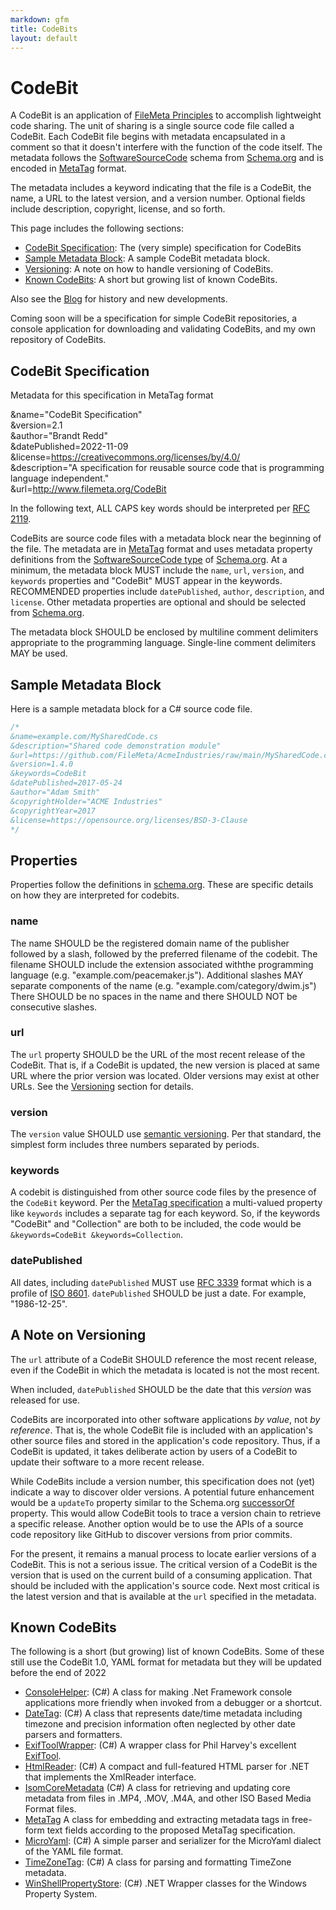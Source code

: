 ```yaml
---
markdown: gfm
title: CodeBits
layout: default
---
```

# CodeBit
A CodeBit is an application of [FileMeta Principles](/Manifesto.html) to accomplish lightweight code sharing. The unit of sharing is a single source code file called a CodeBit. Each CodeBit file begins with metadata encapsulated in a comment so that it doesn't interfere with the function of the code itself. The metadata follows the [SoftwareSourceCode](https://schema.org/SoftwareSourceCode) schema from [Schema.org](https://schema.org) and is encoded in [MetaTag](/MetaTag) format.

The metadata includes a keyword indicating that the file is a CodeBit, the name, a URL to the latest version, and a version number. Optional fields include description, copyright, license, and so forth.

This page includes the following sections:

* [CodeBit Specification](#spec): The (very simple) specification for CodeBits
* [Sample Metadata Block](#sample): A sample CodeBit metadata block.
* [Versioning](#versioning): A note on how to handle versioning of CodeBits.
* [Known CodeBits](#directory): A short but growing list of known CodeBits.

Also see the [Blog](/blog) for history and new developments.

Coming soon will be a specification for simple CodeBit repositories, a console application for downloading and validating CodeBits, and my own repository of CodeBits.

## <a name="spec"></a>CodeBit Specification

Metadata for this specification in MetaTag format

&name="CodeBit Specification" <br/>
&version=2.1 <br/>
&author="Brandt Redd" <br/>
&datePublished=2022-11-09 <br/>
&license=https://creativecommons.org/licenses/by/4.0/ <br/>
&description="A specification for reusable source code that is programming language independent." <br/>
&url=http://www.filemeta.org/CodeBit <br/>

In the following text, ALL CAPS key words should be interpreted per [RFC 2119](https://tools.ietf.org/html/rfc2119).

CodeBits are source code files with a metadata block near the beginning of the file. The metadata are in [MetaTag](/MetaTag) format and uses metadata property definitions from the [SoftwareSourceCode type](http://schema.org/SoftwareSourceCode) of [Schema.org](http://schema.org). At a minimum, the metadata block MUST include the `name`, `url`, `version`, and `keywords` properties and "CodeBit" MUST appear in the keywords. RECOMMENDED properties include `datePublished`, `author`, `description`, and `license`. Other metadata properties are optional and should be selected from [Schema.org](https://schema.org).


The metadata block SHOULD be enclosed by multiline comment delimiters appropriate to the programming language. Single-line comment delimiters MAY be used.

## <a name="sample"></a>Sample Metadata Block
Here is a sample metadata block for a C# source code file.

```cs
/*
&name=example.com/MySharedCode.cs
&description="Shared code demonstration module"
&url=https://github.com/FileMeta/AcmeIndustries/raw/main/MySharedCode.cs
&version=1.4.0
&keywords=CodeBit
&datePublished=2017-05-24
&author="Adam Smith"
&copyrightHolder="ACME Industries"
&copyrightYear=2017
&license=https://opensource.org/licenses/BSD-3-Clause
*/
```

## Properties
Properties follow the definitions in [schema.org](https://schema.org). These are specific details on how they are interpreted for codebits.

### name
The name SHOULD be the registered domain name of the publisher followed by a slash, followed by the preferred filename of the codebit. The filename SHOULD include the extension associated withthe programming language (e.g. "example.com/peacemaker.js"). Additional slashes MAY separate components of the name (e.g. "example.com/category/dwim.js") There SHOULD be no spaces in the name and there SHOULD NOT be consecutive slashes.

### url
The `url` property SHOULD be the URL of the most recent release of the CodeBit. That is, if a CodeBit is updated, the new version is placed at same URL where the prior version was located. Older versions may exist at other URLs. See the [Versioning](#versioning) section for details.

### version
The `version` value SHOULD use [semantic versioning](semver.org). Per that standard, the simplest form includes three numbers separated by periods.

### keywords
A codebit is distinguished from other source code files by the presence of the `CodeBit` keyword. Per the [MetaTag specification]() a multi-valued property like `keywords` includes a separate tag for each keyword. So, if the keywords "CodeBit" and "Collection" are both to be included, the code would be `&keywords=CodeBit &keywords=Collection`.

### datePublished
All dates, including `datePublished` MUST use [RFC 3339](https://www.rfc-editor.org/rfc/rfc3339) format which is a profile of [ISO 8601](https://en.wikipedia.org/wiki/ISO_8601). `datePublished` SHOULD be just a date. For example, "1986-12-25".

## <a name="versioning"></a>A Note on Versioning

The `url` attribute of a CodeBit SHOULD reference the most recent release, even if the CodeBit in which the metadata is located is not the most recent.

When included, `datePublished` SHOULD be the date that this *version* was released for use.

CodeBits are incorporated into other software applications *by value*, not *by reference*. That is, the whole CodeBit file is included with an application's other source files and stored in the application's code repository. Thus, if a CodeBit is updated, it takes deliberate action by users of a CodeBit to update their software to a more recent release.

While CodeBits include a version number, this specification does not (yet) indicate a way to discover older versions. A potential future enhancement would be a `updateTo` property similar to the Schema.org [successorOf](https://schema.org/successorOf) property. This would allow CodeBit tools to trace a version chain to retrieve a specific release. Another option would be to use the APIs of a source code repository like GitHub to discover versions from prior commits.

For the present, it remains a manual process to locate earlier versions of a CodeBit. This is not a serious issue. The critical version of a CodeBit is the version that is used on the current build of a consuming application. That should be included with the application's source code. Next most critical is the latest version and that is available at the `url` specified in the metadata.

## <a name="directory"></a>Known CodeBits

The following is a short (but growing) list of known CodeBits. Some of these still use the CodeBit 1.0, YAML format for metadata but they will be updated before the end of 2022

* [ConsoleHelper](https://github.com/FileMeta/ConsoleHelper): (C#) A class for making .Net Framework console applications more friendly when invoked from a debugger or a shortcut.
* [DateTag](https://github.com/FileMeta/DateTag): (C#) A class that represents date/time metadata including timezone and precision information often neglected by other date parsers and formatters.
* [ExifToolWrapper](https://github.com/FileMeta/ExifToolWrapper): (C#) A wrapper class for Phil Harvey's excellent [ExifTool](https://www.sno.phy.queensu.ca/~phil/exiftool/).
* [HtmlReader](https://github.com/FileMeta/HtmlReader): (C#) A compact and full-featured HTML parser for .NET that implements the XmlReader interface.
* [IsomCoreMetadata](https://github.com/FileMeta/IsomCoreMetadata) (C#) A class for retrieving and updating core metadata from files in .MP4, .MOV, .M4A, and other ISO Based Media Format files.
* [MetaTag](https://github.com/FileMeta) A class for embedding and extracting metadata tags in free-form text fields according to the proposed MetaTag specification.
* [MicroYaml](https://github.com/FileMeta/MicroYaml): (C#) A simple parser and serializer for the MicroYaml dialect of the YAML file format.
* [TimeZoneTag](https://github.com/FileMeta/TimeZoneTag): (C#) A class for parsing and formatting TimeZone metadata.
* [WinShellPropertyStore](https://github.com/FileMeta/WinShellPropertyStore): (C#) .NET Wrapper classes for the Windows Property System.
